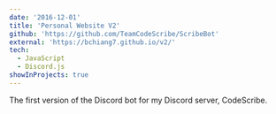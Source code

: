 ```yaml
---
date: '2016-12-01'
title: 'Personal Website V2'
github: 'https://github.com/TeamCodeScribe/ScribeBot'
external: 'https://bchiang7.github.io/v2/'
tech:
  - JavaScript
  - Discord.js
showInProjects: true
---
```


The first version of the Discord bot for my Discord server, CodeScribe. 
